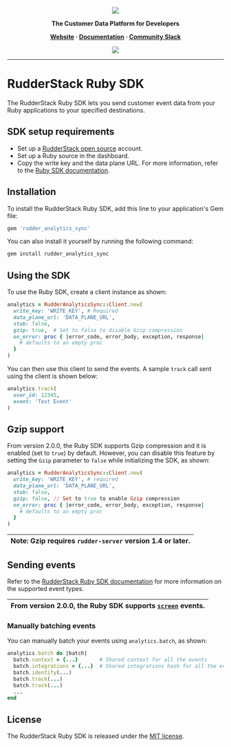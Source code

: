 <p align="center">
  <a href="https://rudderstack.com/">
    <img src="https://user-images.githubusercontent.com/59817155/121357083-1c571300-c94f-11eb-8cc7-ce6df13855c9.png">
  </a>
</p>

<p align="center"><b>The Customer Data Platform for Developers</b></p>

<p align="center">
  <b>
    <a href="https://rudderstack.com">Website</a>
    ·
    <a href="https://www.rudderstack.com/docs/sources/event-streams/sdks/rudderstack-ruby-sdk/">Documentation</a>
    ·
    <a href="https://rudderstack.com/join-rudderstack-slack-community">Community Slack</a>
  </b>
</p>

<p align="center"><a href="https://rubygems.org/gems/rudder_analytics_sync/"><img src="https://img.shields.io/gem/v/rudder_analytics_sync?style=flat"/></a></p>

----

# RudderStack Ruby SDK

The RudderStack Ruby SDK lets you send customer event data from your Ruby applications to your specified destinations.

## SDK setup requirements

- Set up a [RudderStack open source](https://app.rudderstack.com/signup?type=opensource) account.
- Set up a Ruby source in the dashboard.
- Copy the write key and the data plane URL. For more information, refer to the [Ruby SDK documentation](https://www.rudderstack.com/docs/sources/event-streams/sdks/rudderstack-ruby-sdk/#sdk-setup-requirements).

## Installation

To install the RudderStack Ruby SDK, add this line to your application's Gem file:

```ruby
gem 'rudder_analytics_sync'
```

You can also install it yourself by running the following command:

```bash
gem install rudder_analytics_sync
```

## Using the SDK

To use the Ruby SDK, create a client instance as shown:

```ruby
analytics = RudderAnalyticsSync::Client.new(
  write_key: 'WRITE_KEY', # Required
  data_plane_url: 'DATA_PLANE_URL',
  stub: false,
  gzip: true,  # Set to false to disable Gzip compression
  on_error: proc { |error_code, error_body, exception, response|
    # defaults to an empty proc
  }
)
```

You can then use this client to send the events. A sample `track` call sent using the client is shown below:

```ruby
analytics.track(
  user_id: 12345,
  event: 'Test Event'
)
```

## Gzip support

From version 2.0.0, the Ruby SDK supports Gzip compression and it is enabled (set to `true`) by default. However, you can disable this feature by setting the `Gzip` parameter to `false` while initializing the SDK, as shown:

```ruby
analytics = RudderAnalyticsSync::Client.new(
  write_key: 'WRITE_KEY', # required
  data_plane_url: 'DATA_PLANE_URL',
  stub: false,
  gzip: false, // Set to true to enable Gzip compression
  on_error: proc { |error_code, error_body, exception, response|
    # defaults to an empty proc
  }
)
```

| Note: Gzip requires `rudder-server` version 1.4 or later. |
| :-----|

## Sending events

Refer to the [RudderStack Ruby SDK documentation](https://www.rudderstack.com/docs/sources/event-streams/sdks/rudderstack-ruby-sdk/) for more information on the supported event types.

| From version 2.0.0, the Ruby SDK supports [`screen`](https://www.rudderstack.com/docs/event-spec/standard-events/screen/) events. |
| :-----|

### Manually batching events

You can manually batch your events using `analytics.batch`, as shown:

```ruby
analytics.batch do |batch|
  batch.context = {...}       # Shared context for all the events
  batch.integrations = {...}  # Shared integrations hash for all the events
  batch.identify(...)
  batch.track(...)
  batch.track(...)
  ...
end
```

## License

The RudderStack Ruby SDK is released under the [MIT license](https://github.com/rudderlabs/rudder-sdk-ruby-sync/blob/feat/latest-pull/LICENSE.txt).

